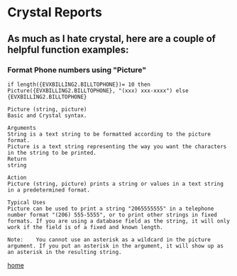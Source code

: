 # Crystal Reports

## As much as I hate crystal, here are a couple of helpful function examples:

### Format Phone numbers using "Picture"

```if length({EVXBILLING2.BILLTOPHONE})= 10 then Picture({EVXBILLING2.BILLTOPHONE}, "(xxx) xxx-xxxx") else {EVXBILLING2.BILLTOPHONE}```


```
Picture (string, picture)
Basic and Crystal syntax.

Arguments
String is a text string to be formatted according to the picture format. 
Picture is a text string representing the way you want the characters in the string to be printed. 
Return
string

Action
Picture (string, picture) prints a string or values in a text string in a predetermined format.

Typical Uses
Picture can be used to print a string "2065555555" in a telephone number format "(206) 555-5555", or to print other strings in fixed formats. If you are using a database field as the string, it will only work if the field is of a fixed and known length.

Note:    You cannot use an asterisk as a wildcard in the picture argument. If you put an asterisk in the argument, it will show up as an asterisk in the resulting string.
```

[home](/jason-notes)<br>